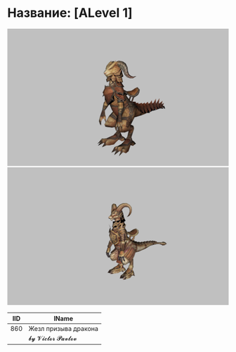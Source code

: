 # Название: [ALevel 1]

![t00000.png](t00000.png)
![t00001.png](t00001.png)

| IID | IName               |
|-----|---------------------|
| 860 | Жезл призыва дракона |
|     | 𝓫𝔂 𝓥𝓲𝓬𝓽𝓸𝓻 𝓟𝓪𝓿𝓵𝓸𝓿   |